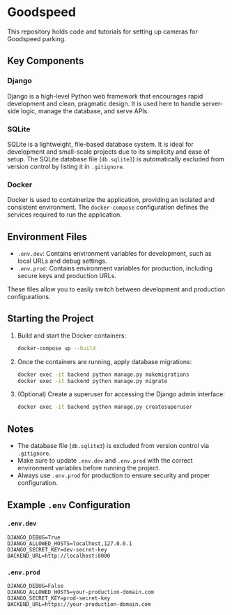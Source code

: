 # Goodspeed
This repository holds code and tutorials for setting up cameras for Goodspeed parking.

## Key Components

### Django
Django is a high-level Python web framework that encourages rapid development and clean, pragmatic design. It is used here to handle server-side logic, manage the database, and serve APIs.

### SQLite
SQLite is a lightweight, file-based database system. It is ideal for development and small-scale projects due to its simplicity and ease of setup. The SQLite database file (`db.sqlite3`) is automatically excluded from version control by listing it in `.gitignore`.

### Docker
Docker is used to containerize the application, providing an isolated and consistent environment. The `docker-compose` configuration defines the services required to run the application.

## Environment Files

- `.env.dev`: Contains environment variables for development, such as local URLs and debug settings.
- `.env.prod`: Contains environment variables for production, including secure keys and production URLs.

These files allow you to easily switch between development and production configurations.

## Starting the Project

1. Build and start the Docker containers:
   ```bash
   docker-compose up --build
   ```

2. Once the containers are running, apply database migrations:
   ```bash
   docker exec -it backend python manage.py makemigrations
   docker exec -it backend python manage.py migrate
   ```

3. (Optional) Create a superuser for accessing the Django admin interface:
   ```bash
   docker exec -it backend python manage.py createsuperuser
   ```

## Notes

- The database file (`db.sqlite3`) is excluded from version control via `.gitignore`.
- Make sure to update `.env.dev` and `.env.prod` with the correct environment variables before running the project.
- Always use `.env.prod` for production to ensure security and proper configuration.

## Example `.env` Configuration

### `.env.dev`
```env
DJANGO_DEBUG=True
DJANGO_ALLOWED_HOSTS=localhost,127.0.0.1
DJANGO_SECRET_KEY=dev-secret-key
BACKEND_URL=http://localhost:8000
```

### `.env.prod`
```env
DJANGO_DEBUG=False
DJANGO_ALLOWED_HOSTS=your-production-domain.com
DJANGO_SECRET_KEY=prod-secret-key
BACKEND_URL=https://your-production-domain.com
```
